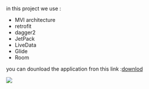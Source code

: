 in this project we use :

- MVI architecture
- retrofit
- dagger2
- JetPack
- LiveData
- Glide
- Room

you can dounload the application fron this link :[downlod](https://drive.google.com/file/d/1QqLbqnkeM1rdENr0QKXMhPZsQy1Hnh8N/view?usp=sharing)

<img src="https://drive.google.com/file/d/1dMDlvX9QQ3mWnjgcyV4lBdqNAKcN4oyR/view?usp=sharing">
